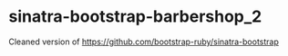 sinatra-bootstrap-barbershop_2
=======================

Cleaned version of https://github.com/bootstrap-ruby/sinatra-bootstrap
